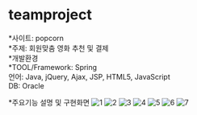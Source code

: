 # teamproject

*사이트: popcorn<br>
*주제: 회원맞춤 영화 추천 및 결제<br>
*개발환경<br>
*TOOL/Framework: Spring<br>언어: Java, jQuery, Ajax, JSP, HTML5, JavaScript<br>DB: Oracle



*주요기능 설명 및 구현화면
![1](https://user-images.githubusercontent.com/19822979/89434927-22a0bf80-d77f-11ea-8b8c-72f841485223.PNG)
![2](https://user-images.githubusercontent.com/19822979/89434939-26344680-d77f-11ea-9b8d-b248637e1860.PNG)
![3](https://user-images.githubusercontent.com/19822979/89434942-27657380-d77f-11ea-8f96-1080bdc9479f.PNG)
![4](https://user-images.githubusercontent.com/19822979/89434946-292f3700-d77f-11ea-991a-279cc4674985.PNG)
![5](https://user-images.githubusercontent.com/19822979/89434956-2c2a2780-d77f-11ea-87c1-c207359321ec.PNG)
![6](https://user-images.githubusercontent.com/19822979/89434964-2df3eb00-d77f-11ea-81b7-0e6b2669cd1c.PNG)
![7](https://user-images.githubusercontent.com/19822979/89434975-2f251800-d77f-11ea-9f7f-58da33a28f45.PNG)
